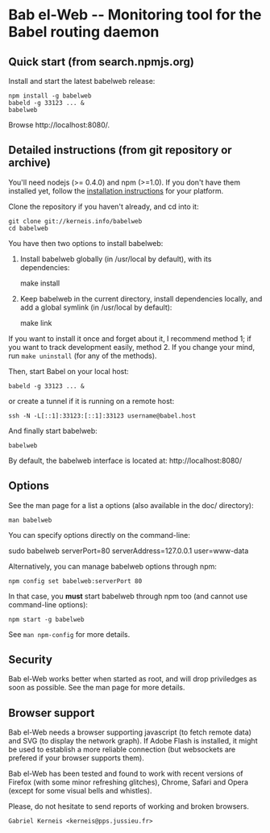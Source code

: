 Bab el-Web -- Monitoring tool for the Babel routing daemon
==========================================================

Quick start  (from search.npmjs.org)
-----------

Install and start the latest babelweb release:

    npm install -g babelweb
    babeld -g 33123 ... &
    babelweb

Browse http://localhost:8080/.

Detailed instructions (from git repository or archive)
---------------------

You'll need nodejs (>= 0.4.0) and npm (>=1.0).  If you don't have them
installed yet, follow the [installation
instructions](https://github.com/joyent/node/wiki/Installation) for your
platform.

Clone the repository if you haven't already, and cd into it:

    git clone git://kerneis.info/babelweb
    cd babelweb

You have then two options to install babelweb:

1. Install babelweb globally (in /usr/local by default), with its dependencies:

    make install

2. Keep babelweb in the current directory, install dependencies locally, and
   add a global symlink (in /usr/local by default):

    make link

If you want to install it once and forget about it, I recommend method 1; if
you want to track development easily, method 2.  If you change your mind, run
`make uninstall` (for any of the methods).

Then, start Babel on your local host:

    babeld -g 33123 ... &

or create a tunnel if it is running on a remote host:

    ssh -N -L[::1]:33123:[::1]:33123 username@babel.host

And finally start babelweb:

    babelweb

By default, the babelweb interface is located at:
http://localhost:8080/

Options
-------

See the man page for a list a options (also available in the doc/ directory):

    man babelweb

You can specify options directly on the command-line:

   sudo babelweb serverPort=80 serverAddress=127.0.0.1 user=www-data

Alternatively, you can manage babelweb options through npm:

    npm config set babelweb:serverPort 80

In that case, you **must** start babelweb through npm too (and cannot use
command-line options):

    npm start -g babelweb

See `man npm-config` for more details.


Security
--------
 
Bab el-Web works better when started as root, and will drop priviledges as soon
as possible.  See the man page for more details.

Browser support
---------------

Bab el-Web needs a browser supporting javascript (to fetch remote data)
and SVG (to display the network graph).  If Adobe Flash is installed, it
might be used to establish a more reliable connection (but websockets
are prefered if your browser supports them).

Bab el-Web has been tested and found to work with recent versions of Firefox
(with some minor refreshing glitches), Chrome, Safari and Opera (except for
some visual bells and whistles).

Please, do not hesitate to send reports of working and broken browsers.

    Gabriel Kerneis <kerneis@pps.jussieu.fr>
